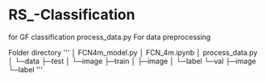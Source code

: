 # RS_-Classification
for GF classification
process_data.py  For data preprocessing

Folder directory
'''
│  FCN4m_model.py
│  FCN_4m.ipynb
│  process_data.py
│
└─data
    ├─test
    │  └─image
    ├─train
    │  ├─image
    │  └─label
    └─val
        ├─image
        └─label
'''
